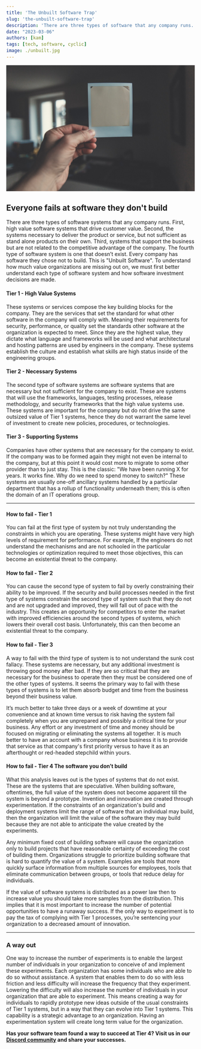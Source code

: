 ```yaml
---
title: 'The Unbuilt Software Trap'
slug: 'the-unbuilt-software-trap'
description: 'There are three types of software that any company runs. The forth type is never built.'
date: "2023-03-06"
authors: [kam]
tags: [tech, software, cyclic]
image: ./unbuilt.jpg
---
```


![Blank polaroid photograph](./unbuilt.jpg)

## Everyone fails at software they don't build

There are three types of software systems that any company runs. First, high value software systems that drive customer value. Second, the systems necessary to deliver the product or service, but not sufficient as stand alone products on their own. Third, systems that support the business but are not related to the competitive advantage of the company. The fourth type of software system is one that doesn’t exist. Every company has software they chose not to build. This is "Unbuilt Software". To understand how much value organizations are missing out on, we must first better understand each type of software system and how software investment decisions are made. 

<!-- truncate -->

#### Tier 1 - High Value Systems
These systems or services compose the key building blocks for the company. They are the services that set the standard for what other software in the company will comply with. Meaning their requirements for security, performance, or quality set the standards other software at the organization is expected to meet. Since they are the highest value, they dictate what language and frameworks will be used and what architectural and hosting patterns are used by engineers in the company. These systems establish the culture and establish what skills are high status inside of the engineering groups.

#### Tier 2 - Necessary Systems
The second type of software systems are software systems that are necessary but not sufficient for the company to exist. These are systems that will use the frameworks, languages, testing processes, release methodology, and security frameworks that the high value systems use. These systems are important for the company but do not drive the same outsized value of Tier 1 systems, hence they do not warrant the same level of investment to create new policies, procedures, or technologies.

#### Tier 3 - Supporting Systems
Companies have other systems that are necessary for the company to exist. If the company was to be formed again they might not even be internal to the company, but at this point it would cost more to migrate to some other provider than to just stay. This is the classic: "We have been running X for years. It works fine. Why do we need to spend money to switch?" These systems are usually one-off ancillary systems handled by a particular department that has a rollup of functionality underneath them; this is often the domain of an IT operations group.

---

#### How to fail - Tier 1
You can fail at the first type of system by not truly understanding the constraints in which you are operating. These systems might have very high levels of requirement for performance. For example, If the engineers do not understand the mechanisms and are not schooled in the particular technologies or optimization required to meet those objectives, this can become an existential threat to the company.

#### How to fail - Tier 2
You can cause the second type of system to fail by overly constraining their ability to be improved. If the security and build processes needed in the first type of systems constrain the second type of system such that they do not and are not upgraded and improved, they will fall out of pace with the industry. This creates an opportunity for competitors to enter the market with improved efficiencies around the second types of systems, which lowers their overall cost basis. Unfortunately, this can then become an existential threat to the company.

#### How to fail - Tier 3
A way to fail with the third type of system is to not understand the sunk cost fallacy. These systems are necessary, but any additional investment is throwing good money after bad. If they are so critical that they are necessary for the business to operate then they must be considered one of the other types of systems. It seems the primary way to fail with these types of systems is to let them absorb budget and time from the business beyond their business value.

It’s much better to take three days or a week of downtime at your convenience and at known time versus to risk having the system fail completely when you are  unprepared and possibly a critical time for your business. Any effort or any investment of time and money should be focused on migrating or eliminating the systems all together. It is much better to have an account  with a company whose business it is to provide that service as that company's first priority versus to have it as an afterthought or red-headed stepchild within yours.

#### How to fail - Tier 4 The software you don’t build
What this analysis leaves out is the types of systems that do not exist. These are the systems that are speculative. When building software, oftentimes, the full value of the system does not become apparent till the system is beyond a prototype. Invention and innovation are created through experimentation. If the constraints of an organization's build and deployment systems limit the range of software that an individual may build, then the organization will limit the value of the software they may build because they are not able to anticipate the value created by the experiments.

Any minimum fixed cost of building software will cause the organization only to build projects that have reasonable certainty of exceeding the cost of building them. Organizations struggle to prioritize building software that is hard to quantify the value of a system. Examples are tools that more quickly surface information from multiple sources for employees, tools that eliminate communication between groups, or tools that reduce delay for individuals.

If the value of software systems is distributed as a power law then to increase value you should take more samples from the distribution. This implies that it is most important to increase the number of potential opportunities to have a runaway success. If the only way to experiment is to pay the tax of complying with Tier 1 processes, you’re sentencing your organization to a decreased amount of innovation.

---

### A way out
One way to increase the number of experiments is to enable the largest number of individuals in your organization to conceive of and implement these experiments. Each organization has some individuals who are able to do so without assistance. A system that enables them to do so with less friction and less difficulty will increase the frequency that they experiment. Lowering the difficulty will also increase the number of individuals in your organization that are able to experiment. This means creating a way for individuals to rapidly prototype new ideas outside of the usual constraints of Tier 1 systems, but in a way that they can evolve into Tier 1 systems. This capability is a strategic advantage to an organization. Having an experimentation system will create long term value for the organization.

__Has your software team found a way to succeed at Tier 4? Visit us in our [Discord community](https://discord.cyclic.sh) and share your successes.__
